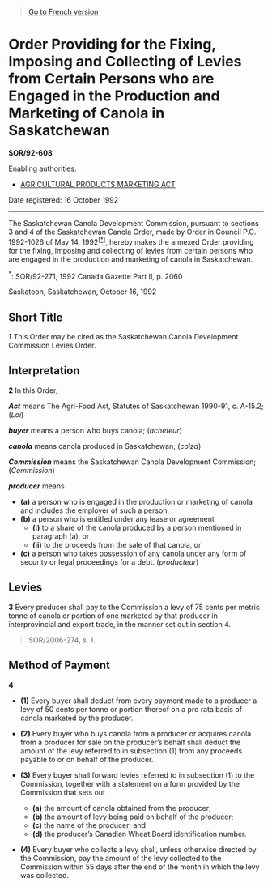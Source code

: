 > [Go to French version](/fr/Règlements/Décrets,%20ordonnances%20et%20règlements%20statutaires/92/608.md)

# Order Providing for the Fixing, Imposing and Collecting of Levies from Certain Persons who are Engaged in the Production and Marketing of Canola in Saskatchewan

**SOR/92-608**

Enabling authorities: 
- [AGRICULTURAL PRODUCTS MARKETING ACT](/en/Acts/Revised%20Statutes%20of%20Canada/A/A-6.md)

Date registered: 16 October 1992

----------

The Saskatchewan Canola Development Commission, pursuant to sections 3 and 4 of the Saskatchewan Canola Order, made by Order in Council P.C. 1992-1026 of May 14, 1992<sup><a href='#footnote1_e'>[*]</a></sup>, hereby makes the annexed Order providing for the fixing, imposing and collecting of levies from certain persons who are engaged in the production and marketing of canola in Saskatchewan.

<a name='footnote1_e'><sup>*</sup></a>: SOR/92-271, 1992 Canada Gazette Part II, p. 2060<br />

Saskatoon, Saskatchewan, October 16, 1992




## Short Title


**1** This Order may be cited as the Saskatchewan Canola Development Commission Levies Order.




## Interpretation


**2** In this Order,

***Act*** means The Agri-Food Act, Statutes of Saskatchewan 1990-91, c. A-15.2; (*Loi*)

***buyer*** means a person who buys canola; (*acheteur*)

***canola*** means canola produced in Saskatchewan; (*colza*)

***Commission*** means the Saskatchewan Canola Development Commission; (*Commission*)

***producer*** means
- **(a)** a person who is engaged in the production or marketing of canola and includes the employer of such a person,
- **(b)** a person who is entitled under any lease or agreement
	- **(i)** to a share of the canola produced by a person mentioned in paragraph (a), or
	- **(ii)** to the proceeds from the sale of that canola, or
- **(c)** a person who takes possession of any canola under any form of security or legal proceedings for a debt. (*producteur*)




## Levies


**3** Every producer shall pay to the Commission a levy of 75 cents per metric tonne of canola or portion of one marketed by that producer in interprovincial and export trade, in the manner set out in section 4.
> SOR/2006-274, s. 1.





## Method of Payment


**4** 

- **(1)** Every buyer shall deduct from every payment made to a producer a levy of 50 cents per tonne or portion thereof on a pro rata basis of canola marketed by the producer.

- **(2)** Every buyer who buys canola from a producer or acquires canola from a producer for sale on the producer’s behalf shall deduct the amount of the levy referred to in subsection (1) from any proceeds payable to or on behalf of the producer.

- **(3)** Every buyer shall forward levies referred to in subsection (1) to the Commission, together with a statement on a form provided by the Commission that sets out
	- **(a)** the amount of canola obtained from the producer;
	- **(b)** the amount of levy being paid on behalf of the producer;
	- **(c)** the name of the producer; and
	- **(d)** the producer’s Canadian Wheat Board identification number.

- **(4)** Every buyer who collects a levy shall, unless otherwise directed by the Commission, pay the amount of the levy collected to the Commission within 55 days after the end of the month in which the levy was collected.


